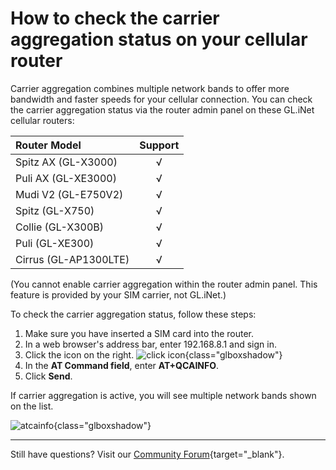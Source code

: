 # How to check the carrier aggregation status on your cellular router

Carrier aggregation combines multiple network bands to offer more bandwidth and faster speeds for your cellular connection. You can check the carrier aggregation status via the router admin panel on these GL.iNet cellular routers:

| Router Model                   | Support   |
| :----------------------------- | :-------: |
| Spitz AX (GL-X3000)            | √         |
| Puli AX (GL-XE3000)            | √         |
| Mudi V2 (GL-E750V2)            | √         |
| Spitz (GL-X750)                | √         |
| Collie (GL-X300B)              | √         |
| Puli (GL-XE300)                | √         |
| Cirrus (GL-AP1300LTE)          | √         |

(You cannot enable carrier aggregation within the router admin panel. This feature is provided by your SIM carrier, not GL.iNet.)

To check the carrier aggregation status, follow these steps: 

1. Make sure you have inserted a SIM card into the router. 
2. In a web browser's address bar, enter 192.168.8.1 and sign in. 
3. Click the icon on the right. 
    ![click icon](https://static.gl-inet.com/docs/router/en/4/tutorials/carrier_aggregation/cellular-click-icon-right.png){class="glboxshadow"}
4. In the **AT Command field**, enter **AT+QCAINFO**.
5. Click **Send**.

If carrier aggregation is active, you will see multiple network bands shown on the list. 

![atcainfo](https://static.gl-inet.com/docs/router/en/4/tutorials/carrier_aggregation/carrier-aggregation-information.png){class="glboxshadow"}

---

Still have questions? Visit our [Community Forum](https://forum.gl-inet.com){target="_blank"}.